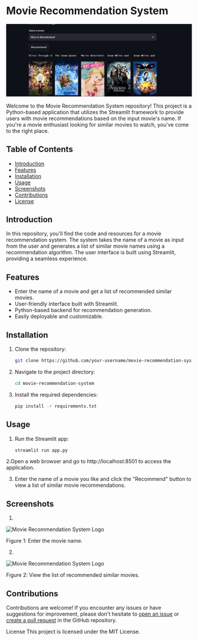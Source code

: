 # Movie Recommendation System

![Movie Recommendation System Logo](screenshot.png)

Welcome to the Movie Recommendation System repository! This project is a Python-based application that utilizes the Streamlit framework to provide users with movie recommendations based on the input movie's name. If you're a movie enthusiast looking for similar movies to watch, you've come to the right place.

## Table of Contents

- [Introduction](#introduction)
- [Features](#features)
- [Installation](#installation)
- [Usage](#usage)
- [Screenshots](#screenshots)
- [Contributions](#contributions)
- [License](#license)

## Introduction

In this repository, you'll find the code and resources for a movie recommendation system. The system takes the name of a movie as input from the user and generates a list of similar movie names using a recommendation algorithm. The user interface is built using Streamlit, providing a seamless experience.

## Features

- Enter the name of a movie and get a list of recommended similar movies.
- User-friendly interface built with Streamlit.
- Python-based backend for recommendation generation.
- Easily deployable and customizable.

## Installation

1. Clone the repository:

   ```bash
   git clone https://github.com/your-username/movie-recommendation-system.git

2. Navigate to the project directory:

   ```bash
   cd movie-recommendation-system
3. Install the required dependencies:

   ```bash
   pip install -r requirements.txt

## Usage

1. Run the Streamlit app:

   ```bash
   streamlit run app.py

2.Open a web browser and go to http://localhost:8501 to access the application.

3. Enter the name of a movie you like and click the "Recommend" button to view a list of similar movie recommendations.

## Screenshots

1.

![Movie Recommendation System Logo](screenshot1.png)

Figure 1: Enter the movie name.

2.

![Movie Recommendation System Logo](screenshot2.png)

Figure 2: View the list of recommended similar movies.

## Contributions

Contributions are welcome! If you encounter any issues or have suggestions for improvement, please don't hesitate to [open an issue](https://github.com/shro-2002/Movie-Recommendation-System/issues) or [create a pull request](https://github.com/shro-2002/Movie-Recommendation-System/pulls) in the GitHub repository.

License
This project is licensed under the MIT License.

